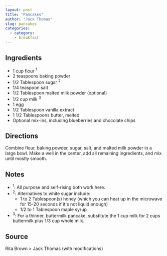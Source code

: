 ```yaml
---
layout: post
title: "Pancakes"
author: "Jack Thomas"
slug: pancakes
categories:
  - category:
    - breakfast
---
```


## Ingredients

- 1 cup flour $^{1}$
- 2 teaspoons baking powder
- 1/2 Tablespoon sugar $^{2}$
- 1/4 teaspoon salt
- 1/2 Tablespoon malted milk powder (optional)
- 1/2 cup milk $^{3}$
- 1 egg
- 1/2 Tablespoon vanilla extract
- 1 1/2 Tablespoons butter, melted
- Optional mix-ins, including blueberries and chocolate chips

## Directions

Combine flour, baking powder, sugar, salt, and malted milk powder in a large bowl. Make a well in the center, add all remaining ingredients, and mix until mostly smooth.

## Notes

- $^{1}$: All purpose and self-rising both work here.
- $^{2}$: Alternatives to white sugar include:
    - 1 to 2 Tablespoon(s) honey (which you can heat up in the microwave for 15-20 seconds if it's not liquid enough)
    - 1/2 to 1 Tablespoon maple syrup
- $^{3}$: For a thinner, buttermilk pancake, substitute the 1 cup milk for 2 cups buttermilk plus 1/3 cup whole milk.

## Source

Rita Brown > Jack Thomas (with modifications)
